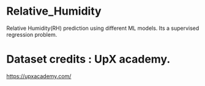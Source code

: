# Relative_Humidity
Relative Humidity(RH) prediction using different ML models. Its a supervised regression problem.

# Dataset credits : UpX academy.
https://upxacademy.com/
